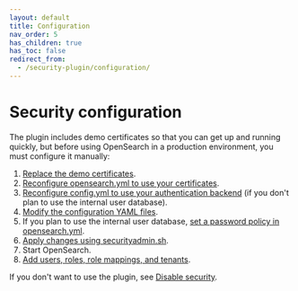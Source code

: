 ```yaml
---
layout: default
title: Configuration
nav_order: 5
has_children: true
has_toc: false
redirect_from:
  - /security-plugin/configuration/
---
```


# Security configuration

The plugin includes demo certificates so that you can get up and running quickly, but before using OpenSearch in a production environment, you must configure it manually:

1. [Replace the demo certificates]({{site.url}}{{site.baseurl}}/opensearch/install/docker#configuring-basic-security-settings).
1. [Reconfigure opensearch.yml to use your certificates]({{site.url}}{{site.baseurl}}/security-plugin/configuration/tls).
1. [Reconfigure config.yml to use your authentication backend]({{site.url}}{{site.baseurl}}/security-plugin/configuration/configuration/) (if you don't plan to use the internal user database).
1. [Modify the configuration YAML files]({{site.url}}{{site.baseurl}}/security-plugin/configuration/yaml).
1. If you plan to use the internal user database, [set a password policy in opensearch.yml]({{site.url}}{{site.baseurl}}/security-plugin/configuration/yaml/#opensearchyml).
1. [Apply changes using securityadmin.sh]({{site.url}}{{site.baseurl}}/security-plugin/configuration/security-admin).
1. Start OpenSearch.
1. [Add users, roles, role mappings, and tenants]({{site.url}}{{site.baseurl}}/security-plugin/access-control/index/).

If you don't want to use the plugin, see [Disable security]({{site.url}}{{site.baseurl}}/security-plugin/configuration/disable).
